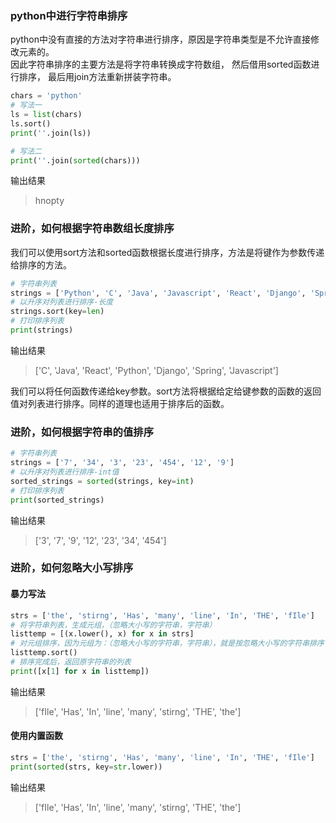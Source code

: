 ### python中进行字符串排序

python中没有直接的方法对字符串进行排序，原因是字符串类型是不允许直接修改元素的。  
因此字符串排序的主要方法是将字符串转换成字符数组， 然后借用sorted函数进行排序， 最后用join方法重新拼装字符串。

```python
chars = 'python'
# 写法一
ls = list(chars)
ls.sort()
print(''.join(ls))

# 写法二
print(''.join(sorted(chars)))
```

输出结果
> hnopty

### 进阶，如何根据字符串数组长度排序

我们可以使用sort方法和sorted函数根据长度进行排序，方法是将键作为参数传递给排序的方法。

```python
# 字符串列表
strings = ['Python', 'C', 'Java', 'Javascript', 'React', 'Django', 'Spring']
# 以升序对列表进行排序-长度
strings.sort(key=len)
# 打印排序列表
print(strings)
```

输出结果
> ['C', 'Java', 'React', 'Python', 'Django', 'Spring', 'Javascript']

我们可以将任何函数传递给key参数。sort方法将根据给定给键参数的函数的返回值对列表进行排序。同样的道理也适用于排序后的函数。

### 进阶，如何根据字符串的值排序

```python
# 字符串列表
strings = ['7', '34', '3', '23', '454', '12', '9']
# 以升序对列表进行排序-int值
sorted_strings = sorted(strings, key=int)
# 打印排序列表
print(sorted_strings)
```

输出结果
> ['3', '7', '9', '12', '23', '34', '454']

### 进阶，如何忽略大小写排序

#### 暴力写法

```python
strs = ['the', 'stirng', 'Has', 'many', 'line', 'In', 'THE', 'fIle']
# 将字符串列表，生成元组，（忽略大小写的字符串，字符串）
listtemp = [(x.lower(), x) for x in strs]
# 对元组排序，因为元组为：（忽略大小写的字符串，字符串），就是按忽略大小写的字符串排序
listtemp.sort()
# 排序完成后，返回原字符串的列表  
print([x[1] for x in listtemp])
```

输出结果
> ['fIle', 'Has', 'In', 'line', 'many', 'stirng', 'THE', 'the']

#### 使用内置函数

```python
strs = ['the', 'stirng', 'Has', 'many', 'line', 'In', 'THE', 'fIle']
print(sorted(strs, key=str.lower))
```

输出结果
> ['fIle', 'Has', 'In', 'line', 'many', 'stirng', 'THE', 'the']  
